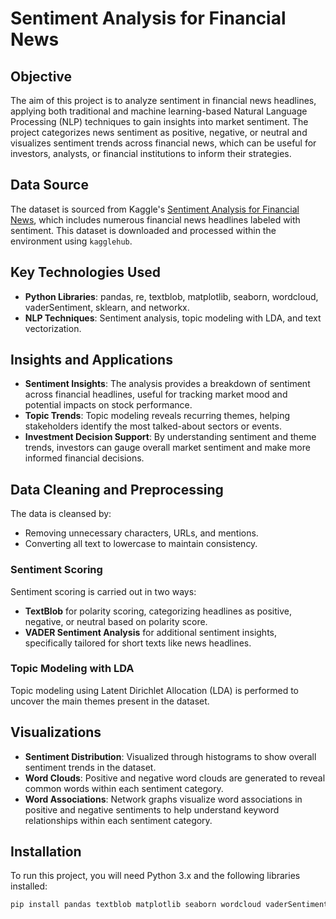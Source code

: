 # Sentiment Analysis for Financial News

## Objective
The aim of this project is to analyze sentiment in financial news headlines, applying both traditional and machine learning-based Natural Language Processing (NLP) techniques to gain insights into market sentiment. The project categorizes news sentiment as positive, negative, or neutral and visualizes sentiment trends across financial news, which can be useful for investors, analysts, or financial institutions to inform their strategies.

## Data Source
The dataset is sourced from Kaggle's [Sentiment Analysis for Financial News](https://www.kaggle.com/datasets/ankurzing/sentiment-analysis-for-financial-news), which includes numerous financial news headlines labeled with sentiment. This dataset is downloaded and processed within the environment using `kagglehub`.

## Key Technologies Used
- **Python Libraries**: pandas, re, textblob, matplotlib, seaborn, wordcloud, vaderSentiment, sklearn, and networkx.
- **NLP Techniques**: Sentiment analysis, topic modeling with LDA, and text vectorization.

## Insights and Applications
- **Sentiment Insights**: The analysis provides a breakdown of sentiment across financial headlines, useful for tracking market mood and potential impacts on stock performance.
- **Topic Trends**: Topic modeling reveals recurring themes, helping stakeholders identify the most talked-about sectors or events.
- **Investment Decision Support**: By understanding sentiment and theme trends, investors can gauge overall market sentiment and make more informed financial decisions.

## Data Cleaning and Preprocessing
The data is cleansed by:
- Removing unnecessary characters, URLs, and mentions.
- Converting all text to lowercase to maintain consistency.

### Sentiment Scoring
Sentiment scoring is carried out in two ways:
- **TextBlob** for polarity scoring, categorizing headlines as positive, negative, or neutral based on polarity score.
- **VADER Sentiment Analysis** for additional sentiment insights, specifically tailored for short texts like news headlines.

### Topic Modeling with LDA
Topic modeling using Latent Dirichlet Allocation (LDA) is performed to uncover the main themes present in the dataset.

## Visualizations
- **Sentiment Distribution**: Visualized through histograms to show overall sentiment trends in the dataset.
- **Word Clouds**: Positive and negative word clouds are generated to reveal common words within each sentiment category.
- **Word Associations**: Network graphs visualize word associations in positive and negative sentiments to help understand keyword relationships within each sentiment category.

## Installation
To run this project, you will need Python 3.x and the following libraries installed:

```bash
pip install pandas textblob matplotlib seaborn wordcloud vaderSentiment scikit-learn networkx kagglehub
